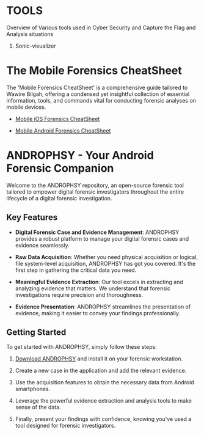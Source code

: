 # TOOLS

Overview of Various tools used in Cyber Security and Capture the Flag and Analysis situations
1. Sonic-visualizer

# The Mobile Forensics CheatSheet
The 'Mobile Forensics CheatSheet' is a comprehensive guide tailored to Wawire Bilgah, offering a condensed yet insightful collection of essential information, tools, and commands vital for conducting forensic analyses on mobile devices.


* [Mobile iOS Forensics CheatSheet](https://github.com/W4W1R3/MOBILE-FORENSICS/blob/main/TOOLS/RANDORISEC_Mobile_Hacking_iOS_Forensics_cheatsheet_v0.1.pdf)

* [Mobile Android Forensics CheatSheet](https://github.com/W4W1R3/MOBILE-FORENSICS/blob/main/TOOLS/Mobile_Hacking_Android_cheatsheet_v1.0.pdf)

# ANDROPHSY - Your Android Forensic Companion

Welcome to the ANDROPHSY repository, an open-source forensic tool tailored to empower digital forensic investigators throughout the entire lifecycle of a digital forensic investigation.

## Key Features

- **Digital Forensic Case and Evidence Management**: ANDROPHSY provides a robust platform to manage your digital forensic cases and evidence seamlessly.

- **Raw Data Acquisition**: Whether you need physical acquisition or logical, file system-level acquisition, ANDROPHSY has got you covered. It's the first step in gathering the critical data you need.

- **Meaningful Evidence Extraction**: Our tool excels in extracting and analyzing evidence that matters. We understand that forensic investigations require precision and thoroughness.

- **Evidence Presentation**: ANDROPHSY streamlines the presentation of evidence, making it easier to convey your findings professionally.

## Getting Started

To get started with ANDROPHSY, simply follow these steps:

1. [Download ANDROPHSY](https://github.com/scorelab/ANDROPHSY.git) and install it on your forensic workstation.

2. Create a new case in the application and add the relevant evidence.

3. Use the acquisition features to obtain the necessary data from Android smartphones.

4. Leverage the powerful evidence extraction and analysis tools to make sense of the data.

5. Finally, present your findings with confidence, knowing you've used a tool designed for forensic investigators.


